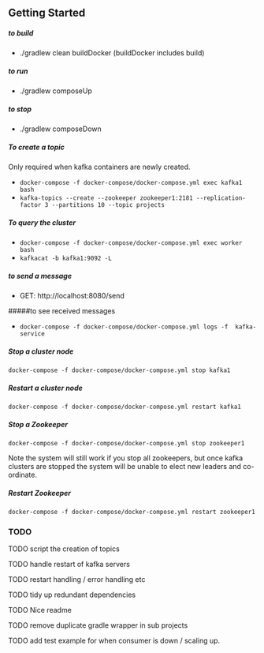  ## Getting Started


##### to build

- ./gradlew clean buildDocker (buildDocker includes build)

##### to run

- ./gradlew composeUp

##### to stop 

- ./gradlew composeDown

##### To create a topic

Only required when kafka containers are newly created.

- `docker-compose -f docker-compose/docker-compose.yml exec kafka1 bash`
- `kafka-topics --create --zookeeper zookeeper1:2181 --replication-factor 3 --partitions 10 --topic projects`

##### To query the cluster

- `docker-compose -f docker-compose/docker-compose.yml exec worker bash`
- `kafkacat -b kafka1:9092 -L`

##### to send a message

- GET: http://localhost:8080/send

#####to see received messages

- `docker-compose -f docker-compose/docker-compose.yml logs -f  kafka-service`


##### Stop a cluster node
`docker-compose -f docker-compose/docker-compose.yml stop kafka1`

##### Restart a cluster node 
`docker-compose -f docker-compose/docker-compose.yml restart kafka1`

##### Stop a Zookeeper

`docker-compose -f docker-compose/docker-compose.yml stop zookeeper1`

Note the system will still work if you stop all zookeepers, but once kafka clusters are stopped the system will
be unable to elect new leaders and co-ordinate.

##### Restart Zookeeper

`docker-compose -f docker-compose/docker-compose.yml restart zookeeper1`

### TODO 

TODO script the creation of topics


TODO handle restart of kafka servers


TODO restart handling / error handling etc

TODO tidy up redundant dependencies

TODO Nice readme

TODO remove duplicate gradle wrapper in sub projects

TODO add test example for when consumer is down / scaling up.







